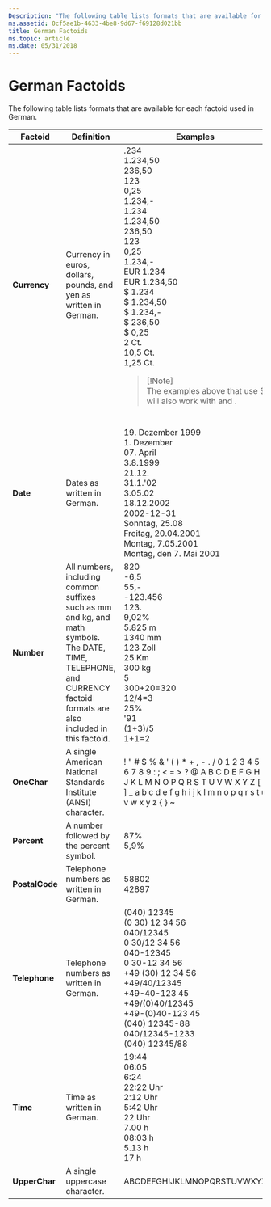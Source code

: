 ```yaml
---
Description: "The following table lists formats that are available for each factoid used in German.FactoidDefinitionExamplesCurrencyCurrency in euros, dollars, pounds, and yen as written in German..234  1.234,50  236,50  123  0,25  1.234,-    1.234  1.234,50  236,50  123  0,25  1.234,-EUR 1.234EUR 1.234,50$ 1.234$ 1.234,50$ 1.234,-$ 236,50$ 0,252 Ct.10,5 Ct.1,25 Ct.Note  The examples above that use $ will also work with   and  . DateDates as written in German.19. Dezember 19991. Dezember07. April3.8.199921.12.31.1.'023.05.0218.12.20022002-12-31Sonntag, 25.08Freitag, 20.04.2001Montag, 7.05.2001Montag, den 7. Mai 2001NumberAll numbers, including common suffixes such as mm and kg, and math symbols. The DATE, TIME, TELEPHONE, and CURRENCY factoid formats are also included in this factoid.820-6,555,--123.456123.9,02%5.825 m1340 mm123 Zoll25 Km300 kg5300+20=32012/4=325%'91(1+3)/51+1=2OneCharA single American National Standards Institute (ANSI) character.! &\\#0034; \\# $ % & ' ( ) \\* + , - . / 0 1 2 3 4 5 6 7 8 9 : ; < = > ? @ A B C D E F G H I J K L M N O P Q R S T U V W X Y Z \\[ \\\\ \\] \\_ a b c d e f g h i j k l m n o p q r s t u v w x y z { } ~             PercentA number followed by the percent symbol.87%5,9%PostalCodeTelephone numbers as written in German.5880242897TelephoneTelephone numbers as written in German.(040) 12345(0 30) 12 34 56040/123450 30/12 34 56040-123450 30-12 34 56+49 (30) 12 34 56+49/40/12345+49-40-123 45+49/(0)40/12345+49-(0)40-123 45(040) 12345-88040/12345-1233(040) 12345/88TimeTime as written in German.19:4406:056:2422:22 Uhr2:12 Uhr5:42 Uhr22 Uhr7.00 h08:03 h5.13 h17 hUpperCharA single uppercase character.ABCDEFGHIJKLMNOPQRSTUVWXYZ "
ms.assetid: 0cf5ae1b-4633-4be8-9d67-f69128d021bb
title: German Factoids
ms.topic: article
ms.date: 05/31/2018
---
```


# German Factoids

The following table lists formats that are available for each factoid used in German.



<table>
<colgroup>
<col style="width: 33%" />
<col style="width: 33%" />
<col style="width: 33%" />
</colgroup>
<thead>
<tr class="header">
<th>Factoid</th>
<th>Definition</th>
<th>Examples</th>
</tr>
</thead>
<tbody>
<tr class="odd">
<td><strong>Currency</strong></td>
<td>Currency in euros, dollars, pounds, and yen as written in German.<br/></td>
<td>.234  <br/> 1.234,50  <br/> 236,50  <br/> 123  <br/> 0,25  <br/> 1.234,-  <br/>   1.234<br/>   1.234,50<br/>   236,50<br/>   123<br/>   0,25<br/>   1.234,-<br/> EUR 1.234<br/> EUR 1.234,50<br/> $ 1.234<br/> $ 1.234,50<br/> $ 1.234,-<br/> $ 236,50<br/> $ 0,25<br/> 2 Ct.<br/> 10,5 Ct.<br/> 1,25 Ct.<br/>
<blockquote>
[!Note]<br />
The examples above that use $ will also work with   and  .
</blockquote>
<br/></td>
</tr>
<tr class="even">
<td><strong>Date</strong></td>
<td>Dates as written in German.<br/></td>
<td>19. Dezember 1999<br/> 1. Dezember<br/> 07. April<br/> 3.8.1999<br/> 21.12.<br/> 31.1.'02<br/> 3.05.02<br/> 18.12.2002<br/> 2002-12-31<br/> Sonntag, 25.08<br/> Freitag, 20.04.2001<br/> Montag, 7.05.2001<br/> Montag, den 7. Mai 2001<br/></td>
</tr>
<tr class="odd">
<td><strong>Number</strong></td>
<td>All numbers, including common suffixes such as mm and kg, and math symbols. The DATE, TIME, TELEPHONE, and CURRENCY factoid formats are also included in this factoid.<br/></td>
<td>820<br/> -6,5<br/> 55,-<br/> -123.456<br/> 123.<br/> 9,02%<br/> 5.825 m<br/> 1340 mm<br/> 123 Zoll<br/> 25 Km<br/> 300 kg<br/> 5<br/> 300+20=320<br/> 12/4=3<br/> 25%<br/> '91<br/> (1+3)/5<br/> 1+1=2<br/></td>
</tr>
<tr class="even">
<td><strong>OneChar</strong></td>
<td>A single American National Standards Institute (ANSI) character.<br/></td>
<td>! &quot; # $ % & ' ( ) * + , - . / 0 1 2 3 4 5 6 7 8 9 : ; < = > ? @ A B C D E F G H I J K L M N O P Q R S T U V W X Y Z [ \ ] _ a b c d e f g h i j k l m n o p q r s t u v w x y z { } ~             <br/></td>
</tr>
<tr class="odd">
<td><strong>Percent</strong></td>
<td>A number followed by the percent symbol.<br/></td>
<td>87%<br/> 5,9%<br/></td>
</tr>
<tr class="even">
<td><strong>PostalCode</strong></td>
<td>Telephone numbers as written in German.<br/></td>
<td>58802<br/> 42897<br/></td>
</tr>
<tr class="odd">
<td><strong>Telephone</strong></td>
<td>Telephone numbers as written in German.<br/></td>
<td>(040) 12345<br/> (0 30) 12 34 56<br/> 040/12345<br/> 0 30/12 34 56<br/> 040-12345<br/> 0 30-12 34 56<br/> +49 (30) 12 34 56<br/> +49/40/12345<br/> +49-40-123 45<br/> +49/(0)40/12345<br/> +49-(0)40-123 45<br/> (040) 12345-88<br/> 040/12345-1233<br/> (040) 12345/88<br/></td>
</tr>
<tr class="even">
<td><strong>Time</strong></td>
<td>Time as written in German.<br/></td>
<td>19:44<br/> 06:05<br/> 6:24<br/> 22:22 Uhr<br/> 2:12 Uhr<br/> 5:42 Uhr<br/> 22 Uhr<br/> 7.00 h<br/> 08:03 h<br/> 5.13 h<br/> 17 h<br/></td>
</tr>
<tr class="odd">
<td><strong>UpperChar</strong></td>
<td>A single uppercase character.<br/></td>
<td>ABCDEFGHIJKLMNOPQRSTUVWXYZ<br/></td>
</tr>
</tbody>
</table>



 

 

 




